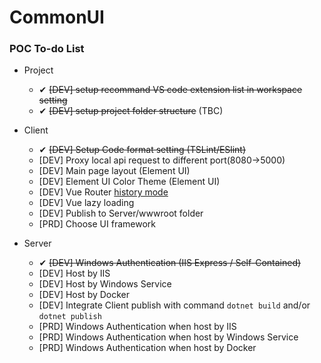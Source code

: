 # CommonUI
### POC To-do List
* Project
    - ✔ ~~[DEV] setup recommand VS code extension list in workspace setting~~
    - ✔ ~~[DEV] setup project folder structure~~ (TBC)
* Client
    - ✔ ~~[DEV] Setup Code format setting (TSLint/ESlint)~~
    - [DEV] Proxy local api request to different port(8080->5000)
    - [DEV] Main page layout (Element UI)  
    - [DEV] Element UI Color Theme (Element UI) 
    - [DEV] Vue Router [history mode](https://router.vuejs.org/guide/essentials/history-mode.html#example-server-configurations)
    - [DEV] Vue lazy loading
    - [DEV] Publish to Server/wwwroot folder
    - [PRD] Choose UI framework    

* Server
    - ✔ ~~[DEV] Windows Authentication (IIS Express / Self-Contained)~~  
    - [DEV] Host by IIS  
    - [DEV] Host by Windows Service  
    - [DEV] Host by Docker  
    - [DEV] Integrate Client publish with command `dotnet build` and/or `dotnet publish`
    - [PRD] Windows Authentication when host by IIS  
    - [PRD] Windows Authentication when host by Windows Service  
    - [PRD] Windows Authentication when host by Docker
